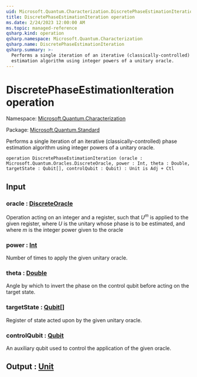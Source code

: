 ```yaml
---
uid: Microsoft.Quantum.Characterization.DiscretePhaseEstimationIteration
title: DiscretePhaseEstimationIteration operation
ms.date: 2/24/2023 12:00:00 AM
ms.topic: managed-reference
qsharp.kind: operation
qsharp.namespace: Microsoft.Quantum.Characterization
qsharp.name: DiscretePhaseEstimationIteration
qsharp.summary: >-
  Performs a single iteration of an iterative (classically-controlled) phase
  estimation algorithm using integer powers of a unitary oracle.
---
```


# DiscretePhaseEstimationIteration operation

Namespace: [Microsoft.Quantum.Characterization](xref:Microsoft.Quantum.Characterization)

Package: [Microsoft.Quantum.Standard](https://nuget.org/packages/Microsoft.Quantum.Standard)


Performs a single iteration of an iterative (classically-controlled) phaseestimation algorithm using integer powers of a unitary oracle.

```qsharp
operation DiscretePhaseEstimationIteration (oracle : Microsoft.Quantum.Oracles.DiscreteOracle, power : Int, theta : Double, targetState : Qubit[], controlQubit : Qubit) : Unit is Adj + Ctl
```


## Input

### oracle : [DiscreteOracle](xref:Microsoft.Quantum.Oracles.DiscreteOracle)

Operation acting on an integer and a register,such that $U^m$ is applied to the given register, where $U$ is the unitarywhose phase is to be estimated, and where $m$ is the integer powergiven to the oracle


### power : [Int](xref:microsoft.quantum.qsharp.valueliterals#int-literals)

Number of times to apply the given unitary oracle.


### theta : [Double](xref:microsoft.quantum.qsharp.valueliterals#double-literals)

Angle by which to invert the phase on the control qubit beforeacting on the target state.


### targetState : [Qubit](xref:microsoft.quantum.qsharp.valueliterals#qubit-literals)[]

Register of state acted upon by the given unitary oracle.


### controlQubit : [Qubit](xref:microsoft.quantum.qsharp.valueliterals#qubit-literals)

An auxiliary qubit used to control the application of the given oracle.



## Output : [Unit](xref:microsoft.quantum.qsharp.valueliterals#unit-literal)

